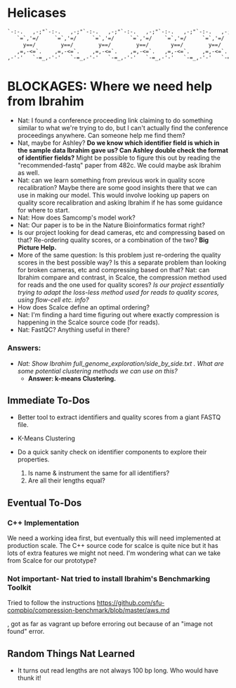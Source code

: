 # Helicases

```txt
`-:-.   ,-;"`-:-.   ,-;"`-:-.   ,-;"`-:-.   ,-;"`-:-.   ,-;"`-:-.   ,-;"`-:-.   ,-;"`-:-.   ,-;"
   `=`,'=/     `=`,'=/     `=`,'=/     `=`,'=/    `=`,'=/     `=`,'=/     `=`,'=/     `=`,'=/
     y==/        y==/        y==/        y==/       y==/        y==/        y==/        y==/
   ,=,-<=`.    ,=,-<=`.    ,=,-<=`.    ,=,-<=`.   ,=,-<=`.    ,=,-<=`.    ,=,-<=`.    ,=,-<=`.
,-'-'   `-=_,-'-'   `-=_,-'-'   `-=_,-'-'   `-=_,-'-'   `-=_,-'-'   `-=_,-'-'   `-=_,-'-'   `-=_
```

# BLOCKAGES: Where we need help from Ibrahim

- Nat: I found a conference proceeding link claiming to do something similar to what we're trying to do, but I can't actually find the conference proceedings anywhere. Can someone help me find them?
- Nat, maybe for Ashley? **Do we know which identifier field is which in the sample data Ibrahim gave us? Can Ashley double check the format of identifier fields?** Might be possible to figure this out by reading the "recommended-fastq" paper from 482c. We could maybe ask Ibrahim as well.
- Nat: can we learn something from previous work in quality score recalibration? Maybe there are some good insights there that we can use in making our model. This would involve looking up papers on quality score recalibration and asking Ibrahim if he has some guidance for where to start.
- Nat: How does Samcomp's model work?
- Nat: Our paper is to be in the Nature Bioinformatics format right?
- Is our project looking for dead cameras, etc and compressing based on that? Re-ordering quality scores, or a combination of the two? **Big Picture Help.**
- More of the same question: Is this problem just re-ordering the quality scores in the best possible way? Is this a separate problem than looking for broken cameras, etc and compressing based on that? Nat: can Ibrahim compare and contrast, in Scalce, the compression method used for reads and the one used for quality scores? *Is our project essentially trying to adapt the loss-less method used for reads to quality scores, using flow-cell etc. info?*
- How does Scalce define an optimal ordering?
- Nat: I'm finding a hard time figuring out where exactly compression is happening in the Scalce source code (for reads).
- Nat: FastQC? Anything useful in there?

### Answers:

- *Nat: Show Ibrahim full_genome_exploration/side_by_side.txt . What are some potential clustering methods we can use on this?*
    - **Answer: k-means Clustering.**

## Immediate To-Dos

- Better tool to extract identifiers and quality scores from a giant FASTQ file.

- K-Means Clustering

- Do a quick sanity check on identifier components to explore their properties.
  1) Is name & instrument the same for all identifiers?
  2) Are all their lengths equal?

## Eventual To-Dos

### C++ Implementation

We need a working idea first, but eventually this will need implemented at production scale. The C++ source code for scalce is quite nice but
it has lots of extra features we might not need. I'm wondering what can we take from Scalce for our prototype?

### Not important- Nat tried to install Ibrahim's Benchmarking Toolkit 

Tried to follow the instructions https://github.com/sfu-compbio/compression-benchmark/blob/master/aws.md

, got as far as vagrant up before erroring out because of an "image not found" error.

## Random Things Nat Learned

- It turns out read lengths are not always 100 bp long. Who would have thunk it!

